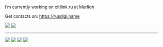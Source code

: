 I’m currently working on citilink.ru at Merlion

Get contacts on: https://rusdigi.name

<a target="_blank" href="https://t.me/Ma3oBblu"><img src="https://img.shields.io/badge/Telegram-Ma3oBblu-green?style=flat-square&logo=Telegram"/></a>
<a target="_blank" href="mailto:Ma3oBblu@gmail.com"><img src="https://img.shields.io/badge/Gmail-Ma3oBblu@gmail.com-green?style=flat-square&logo=Gmail"/></a>

<hr/>
<span><img src="https://img.shields.io/badge/PHP-white?style=flat-square&logo=php"/></span>
<span><img src="https://img.shields.io/badge/NodeJS-white?style=flat-square&logo=node.js"/></span>
<span><img src="https://img.shields.io/badge/Python-white?style=flat-square&logo=python"/></span>
<span><img src="https://img.shields.io/badge/Golang-white?style=flat-square&logo=go"/></span>

